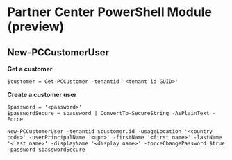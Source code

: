 # Partner Center PowerShell Module (preview) #

## New-PCCustomerUser ##

**Get a customer**

    $customer = Get-PCCustomer -tenantid '<tenant id GUID>'

**Create a customer user**

    $password = '<password>'
	$passwordSecure = $password | ConvertTo-SecureString -AsPlainText -Force

    New-PCCustomerUser -tenantid $customer.id -usageLocation '<country code>' -userPrincipalName '<upn>' -firstName '<first name>' -lastName '<last name>' -displayName '<display name>' -forceChangePassword $true -password $passwordSecure

